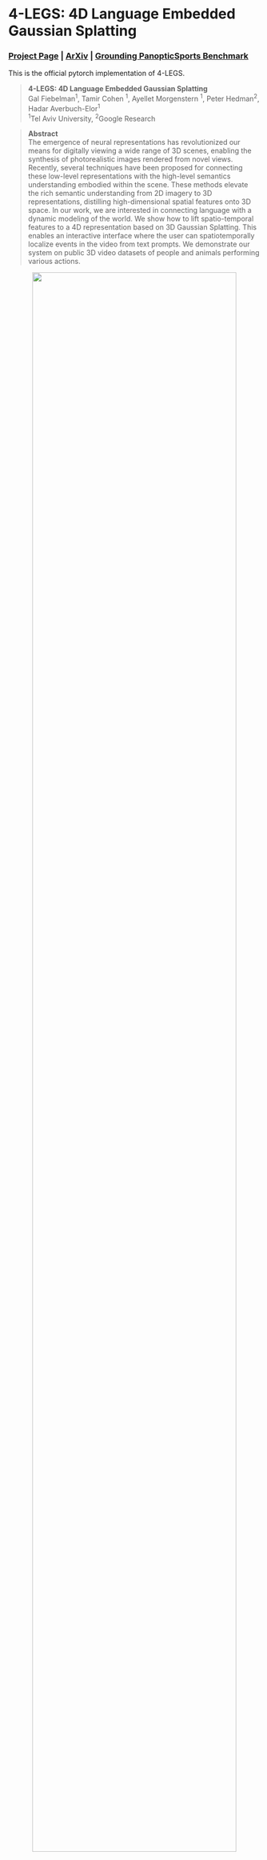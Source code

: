 # 4-LEGS: 4D Language Embedded Gaussian Splatting
### [Project Page](https://tau-vailab.github.io/4-LEGS/) | [ArXiv](https://arxiv.org/abs/2410.10719) | [Grounding PanopticSports Benchmark](https://drive.google.com/drive/folders/1iZ1HvEUz-xQtWJY2aoXIcPhX_owVVj6b?usp=drive_link)

This is the official pytorch implementation of 4-LEGS.

> **4-LEGS: 4D Language Embedded Gaussian Splatting**<br>
> Gal Fiebelman<sup>1</sup>, Tamir Cohen <sup>1</sup>, Ayellet Morgenstern <sup>1</sup>, Peter Hedman<sup>2</sup>, Hadar Averbuch-Elor<sup>1</sup><br>
> <sup>1</sup>Tel Aviv University, <sup>2</sup>Google Research

>**Abstract** <br>
> The emergence of neural representations has revolutionized our means for digitally viewing a wide range of 3D scenes, enabling the synthesis of photorealistic images rendered from novel views. Recently, several techniques have been proposed for connecting these low-level representations with the high-level semantics understanding embodied within the scene. These methods elevate the rich semantic understanding from 2D imagery to 3D representations, distilling high-dimensional spatial features onto 3D space. In our work, we are interested in connecting language with a dynamic modeling of the world. We show how to lift spatio-temporal features to a 4D representation based on 3D Gaussian Splatting. This enables an interactive interface where the user can spatiotemporally localize events in the video from text prompts. We demonstrate our system on public 3D video datasets of people and animals performing various actions.


<p align="center">
<img src="webpage_assets/4legs_teaser.png" width="90%"/>  
</p>
</br>

# Getting Started

## Getting the repo
    https://github.com/TAU-VAILab/4-LEGS.git
    cd 4-LEGS

## Setting up environment
    conda create --name 4legs python=3.7 --yes
    conda activate 4legs
For some python packages, `Rust` is needed, to install run the following command:

    curl https://sh.rustup.rs -sSf | sh
After installation close the current terminal session and open a new one.  </br>
</br>
Now, install `pytorch`: 

    pip install torch==1.12.1+cu116 torchvision==0.13.1+cu116 torchaudio==0.12.1 --extra-index-url https://download.pytorch.org/whl/cu116

    
Install the rest of the packages using these commands: </br>

    pip install -r requirements.txt
    cd diff-gaussian-rasterization-w-depth	
    python setup.py install
    pip install .
    cd ../diff-gaussian-rasterization-w-depth-feat/
    python setup.py install
    pip install .
    cd ../

# 4-LEGS Training

## Getting the Data
To get the `PanopticSports` dataset, run these commands:

    wget https://omnomnom.vision.rwth-aachen.de/data/Dynamic3DGaussians/data.zip
    unzip data.zip
    rm data.zip
Now the data should be under the folder `data/`.

## Pretraining a Dynamic 3DGS
First, we need to pretrain a `Dynamic 3DGS`:

    python train_d3dgs.py -s <path to data sequence folder> -e <experiment name>

For example:

    python train_d3dgs.py -s basketball -e pretrained

For this example, the output model is under `output/pretrained/basketball/`.

In order to render the pretrained `Dynamic 3DGS`:

    python visualize_d3dgs.py -s <path to data sequence folder> -e <experiment name>

For example:

    python visualize_d3dgs.py -s basketball -e pretrained

For this example, the output video is under `results/pretrained/basketball/`.

## Extracting Features
In order to train our `4-LEGS`, first we have to extract spatio-temporal features. In order to do so, first download the `ViCLIP` model. To do so, first agree to the conditions [here](https://huggingface.co/OpenGVLab/ViCLIP), download the following files: `bpe_simple_vocab_16e6.txt.gz` and `ViClip-InternVid-10M-FLT.pth` and put them under the `feature_extraction/ViCLIP/` directory. </br>

Now, run the following command:

    python extract_features.py -s <path to data sequence folder> -f <first timestep to extract features> -l <last timestep to extract features>

For example:

    python extract_features.py -s basketball -f 0 -l 3

For this example the extracted features are under `data/basketball/interpolators/`.

(Feature extraction is timely, we reccomend running on in parallel by splitting the timesteps, if possible.)

## Training an Autoencoder
The next step is training an autoencoder:

    python train_autoencoder.py -s <path to data sequence folder>

For example:

    python train_autoencoder.py -s basketball

For this example the autoencoder weights will be saved under `data/basketball/ae/`.


## Train 4_LEGS
Finally, we can train our `4-LEGS`:

    python train_4legs.py -s  <path to data sequence folder> -e <experiment name> -f <first timestep to train> -l <last timestep to train>

For example:

    python train_4legs.py -s basketball -e 4legs -f 0 -l 3

For this example, the output model is under `output/4legs/basketball/`.

In order to render a given text prompt:

    python visualize_4legs.py -s <path to data sequence folder> -e <experiment name> -p <prompt>

For example:

    python visualize_4legs.py -s basketball -e 4legs -p "A ball flying in air"

For this example, the output video is under `results/4legs/basketball/A_ball_flying_in_air/`.
<br>

# Grounding PanopticSports Benchmark

See [Grounding PanopticSports Benchmark documentation](docs/benchmark.md) for more information on the Grounding PanopticSports Benchmark.
<br>

## Notes on license
The code in this repository (except `external.py`, the rasterization directories `diff-gaussian-rasterization-w-depth/` and `diff-gaussian-rasterization-w-depth-feat/` and the ViCLIP directory `feature_extraction/ViCLIP`) is licensed under the MIT licence.

This code runs using code adapted from [here](https://github.com/JonathonLuiten/diff-gaussian-rasterization-w-depth), [here](https://github.com/graphdeco-inria/gaussian-splatting) and [here](https://github.com/OpenGVLab/InternVideo/tree/main/Data/InternVid).
These are required for this project, and for these a more restrictive license from Inria applies which can be found [here](https://github.com/graphdeco-inria/gaussian-splatting/blob/main/LICENSE.md) and an Apache license that can be found [here](https://github.com/OpenGVLab/InternVideo/blob/main/LICENSE).
This requires different permissions for use in any commercial application, but is otherwise freely distributed for research and experimentation.

</br>

# BibTeX
If you find our work useful in your research, please consider citing:

    @article{fiebelman20244,
     title={4-LEGS: 4D Language Embedded Gaussian Splatting},
     author={Fiebelman, Gal and Cohen, Tamir and Morgenstern, Ayellet and Hedman, Peter and Averbuch-Elor, Hadar},
     journal={arXiv preprint arXiv:2410.10719},
     year={2024}
    }
    
</br>

# Acknowledgements

We thank the authors of [Dynamic 3D Gaussians](https://github.com/JonathonLuiten/Dynamic3DGaussians/tree/main) for their wonderful code on which we base our own.